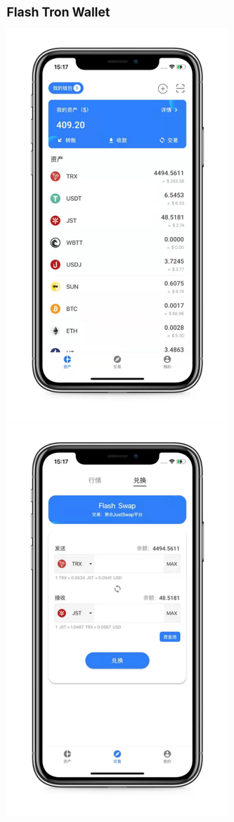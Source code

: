 # Flash Tron Wallet 

<img src="asset/doc/ft-wallet01.jpeg" alt="image-01" style="display: inline-block" /><img src="asset/doc/ft-wallet03.jpeg" alt="image-03" style="display: inline-block" />